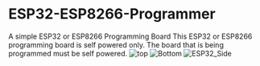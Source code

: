# ESP32-ESP8266-Programmer
A simple ESP32 or ESP8266 Programming Board
This ESP32 or ESP8266 programming board is self powered only. The board that is being programmed must be self powered.
![top](https://user-images.githubusercontent.com/4991664/66270119-4aa15880-e826-11e9-83b4-fbfdd6cec1c2.jpg)
![Bottom](https://user-images.githubusercontent.com/4991664/66270161-79b7ca00-e826-11e9-95e7-ddd988300b41.png)
![ESP32_Side](https://user-images.githubusercontent.com/4991664/66270165-889e7c80-e826-11e9-868b-4d5b82cea8d6.png)
